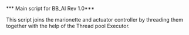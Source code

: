 *** Main script for BB_AI Rev 1.0***

This script joins the marionette and actuator controller by threading them together with the help of the Thread pool Executor.
